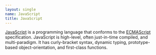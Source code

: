 ```yaml
---
layout: single
name: JavaScript
title: JavaScript
---
```

[JavaScript][0] is a programming language that conforms to the [ECMAScript][1] specification. JavaScript is high-level, often just-in-time compiled, and multi-paradigm. It has curly-bracket syntax, dynamic typing, prototype-based object-orientation, and first-class functions. 

[0]: https://en.wikipedia.org/wiki/JavaScript
[1]: https://en.wikipedia.org/wiki/ECMAScript